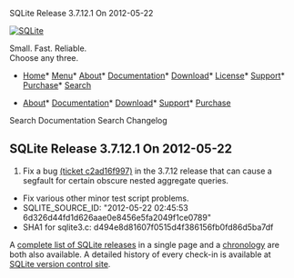 




SQLite Release 3\.7\.12\.1 On 2012\-05\-22




[![SQLite](../images/sqlite370_banner.gif)](../index.html)


Small. Fast. Reliable.  
Choose any three.


* [Home](../index.html)* [Menu](javascript:void(0))* [About](../about.html)* [Documentation](../docs.html)* [Download](../download.html)* [License](../copyright.html)* [Support](../support.html)* [Purchase](../prosupport.html)* [Search](javascript:void(0))




* [About](../about.html)* [Documentation](../docs.html)* [Download](../download.html)* [Support](../support.html)* [Purchase](../prosupport.html)






Search Documentation
Search Changelog







## SQLite Release 3\.7\.12\.1 On 2012\-05\-22

1. Fix a bug
 [(ticket c2ad16f997\)](https://www.sqlite.org/src/info/c2ad16f997ee9c)
 in the 3\.7\.12 release that can cause a segfault for certain
 obscure nested aggregate queries.
- Fix various other minor test script problems.
- SQLITE\_SOURCE\_ID:
 "2012\-05\-22 02:45:53 6d326d44fd1d626aae0e8456e5fa2049f1ce0789"
- SHA1 for sqlite3\.c: d494e8d81607f0515d4f386156fb0fd86d5ba7df



A [complete list of SQLite releases](../changes.html)
 in a single page and a [chronology](../chronology.html) are both also available.
 A detailed history of every
 check\-in is available at
 [SQLite version control site](https://www.sqlite.org/src/timeline).


